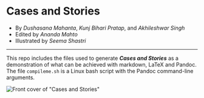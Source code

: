 # Cases and Stories

* By *Dushasana Mahanta*, *Kunj Bihari Pratap*, and *Akhileshwar Singh*
* Edited by *Ananda Mahto*
* Illustrated by *Seema Shastri*

------------------

This repo includes the files used to generate ***Cases and Stories*** as a demonstration of what can be achieved with markdown, LaTeX and Pandoc. The file `compileme.sh` is a Linux bash script with the Pandoc command-line arguments.

![Front cover of "Cases and Stories"](https://raw.github.com/mrdwab/cases-and-stories/master/CaseAndStories.jpg "Front cover of 'Cases and Stories'")

